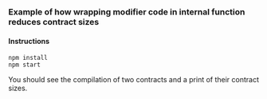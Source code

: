 ### Example of how wrapping modifier code in internal function reduces contract sizes

#### Instructions

```
npm install
npm start
```

You should see the compilation of two contracts and a print of their contract sizes.
